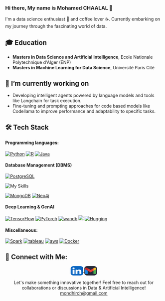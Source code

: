 ### Hi there, My name is Mohamed CHAALAL 👋
I'm a data science enthusiast 🚀 and coffee lover ☕. Currently embarking on my journey through the fascinating world of data.

## 🎓 Education
- **Masters in Data Science and Artificial Intelligence**, Ecole Nationale Polytechnique d'Alger (ENP)
- **Masters in Machine Learning for Data Science**, Université Paris Cité

## 🔭 I’m currently working on
- Developing intelligent agents powered by language models and tools like Langchain for task execution.
- Fine-tuning and prompting approaches for code based models like Codellama to improve performance and adaptability to specific tasks.

## 🛠️ Tech Stack

#### Programming languages:
[![Python](https://img.shields.io/badge/-Python-yellow?logo=Python)](https://www.python.org/)
[![R](https://img.shields.io/badge/-R-276DC3?logo=R)](https://www.r-project.org/)
<a href="https://www.java.com/"><img src="https://lh3.googleusercontent.com/drive-viewer/AKGpihYdL_LglzNBHJ3y6H_Cz0W-wS_VH62HXD7p-8tc7EIztrPDCx7QNAALWvPWvZcQJkDFc6GrYwLLcsIm9YJ7JIJdTC6a8UQyedI=s2560" alt="Java" height="20"></a>

#### Database Management (DBMS)
<a href="https://www.postgresql.org/" target="_blank"><img src="https://drive.google.com/drive-viewer/AKGpihbCex36Ncix6smnKDSL_5a3q72QYz9CmRryo25uCkmixK9Vot9IBLvasoh3HujXiYEWBrlE6_h7aoZZ3d29M4u_xGsjyKSuHg=s1600-rw-v1" alt="PostgreSQL" height="20"></a>

![My Skills](https://go-skill-icons.vercel.app/api/icons?i=postgres,mongodb,snowflake)

<a href="https://www.mongodb.com/" target="_blank"><img src="https://lh3.googleusercontent.com/drive-viewer/AKGpihbwh9VW6anVPoCL8svqvsbjcKimgn42BADCB8aJWHnjrzRvOzZjP49KRMdnqFGx_HxYHQeBClx-XXr61nWSrqR18FxE-_qkLkY=s1600-rw-v1" alt="MongoDB" height="20"></a>
<a href="https://neo4j.com/" target="_blank"><img src="https://lh3.googleusercontent.com/drive-viewer/AKGpihbWYauzIAaYt8vo7C6W0QRgIArc2JdOvj4ZqqWPKh0xbceY95o-EA2G3FNp7KoDMs9NdJKXt6dmDtYFvKT64L_G_bW_K0NWBWo=s1600-rw-v1" alt="Neo4j" height="20"></a>


#### Deep Learning & GenAI
[![TensorFlow](https://img.shields.io/badge/-TensorFlow-white?logo=TensorFlow)](https://www.tensorflow.org/)
[![PyTorch](https://img.shields.io/badge/-PyTorch-white?logo=PyTorch)](https://pytorch.org/)
[<img src="https://lh3.googleusercontent.com/drive-viewer/AKGpihbpYsoEX2qfLGHkrlUxD8vpbszvv8sbV3ZPSVmGH3p2nC2d_E_ovBe_SnxYbcCUOhJ5bO36bR6wN_zT3kleQYd2YlZYCi9XIA=s2560" alt="wandb" height="20">](https://wandb.ai/)
[<img src="https://lh3.googleusercontent.com/drive-viewer/AKGpihY2T89MfYcKHFGWTM-eRNCelM3HZrqaW1t0C7LUCpHeAkCAen5-eHS-emLQYPC64oS83bGR-FRXcy2xLEuCFTZh4B8XASQ0dFM=s1600-rw-v1" height="20.3">](https://langchain.com/)
[![Hugging](https://img.shields.io/badge/%F0%9F%A4%97%20Hugging%20Face-Model-blue)](https://huggingface.co/Mondhirch)


#### Miscellaneous:
[![Spark](https://img.shields.io/badge/-Spark-green?logo=apache-Spark)](https://spark.apache.org/)
[<img src="https://lh3.googleusercontent.com/drive-viewer/AKGpihbYm-ItKOjhD0Kd7hxEIDsg2mKJfiN_PM7oLV10aCp5DuMWvtqZ0ljDo-H0sOaH9ZdU0V_ugSsr-q28Ik4rP18SIN8wNWmg7bA=s2560" alt="tableau" height="20">](https://public.tableau.com/app/profile/mondhirch/vizzes)
[<img src="https://lh3.googleusercontent.com/drive-viewer/AKGpihYsToiIFjHeq5ievTSwHWmLMmlP6lGTnC9uK-5Xdkvhglslb9ShnR9RKxN3_VbNMhie8PnaeRtwgDbkOMRoOofHTyeB638f6A=s2560" alt="aws" height="20">](https://aws.amazon.com/)
[![Docker](https://lh3.googleusercontent.com/drive-viewer/AKGpihYgsYr3dEQDky7DSrAZJ3j045u5f9ahfjMT1ZCD_D3iXXJLo9evA6Vm6g-KdetKnuLXkIQBfTulL7lecqTNI_eAMfJOhat_hqo=s2560)](https://hub.docker.com/u/mondhirch2)


## 🙌 Connect with Me:
<p align="center">
  <a href="https://www.linkedin.com/in/mohamed-elmondhir-chaalal/" target="_blank">
    <img align="center" alt="LinkedIn" height="30" src="https://raw.githubusercontent.com/tandpfun/skill-icons/main/icons/LinkedIn.svg" width="40"/>
  </a>
   
<a href="mailto:mondhirch@gmail.com" target="_blank">
  <img align="center" alt="Email" height="30" src="https://raw.githubusercontent.com/tandpfun/skill-icons/main/icons/Gmail-Dark.svg" width="40"/>
</a>
</p>


<p align="center">
  Let's make something innovative together! Feel free to reach out for collaborations or discussions in Data & Artificial Intelligence! <br>
  <a href="mailto:mondhirch@gmail.com" target="_blank">mondhirch@gmail.com</a>
</p>

